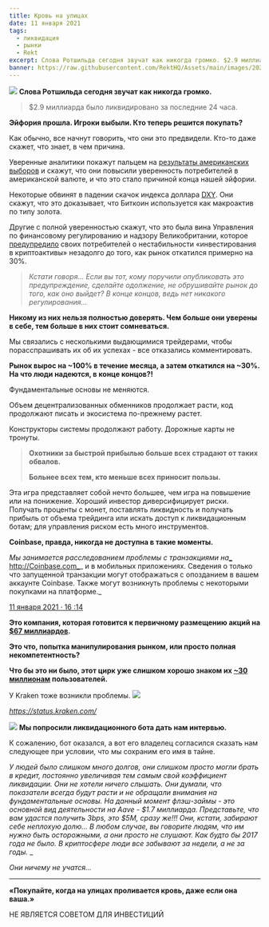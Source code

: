 ```yaml
---
title: Кровь на улицах
date: 11 января 2021
tags:
  - ликвидация
  - рынки
  - Rekt
excerpt: Слова Ротшильда сегодня звучат как никогда громко. $2.9 миллиарда было ликвидировано за последние 24 часа.  Эйфория прошла. Игроки выбыли. Кто теперь решится покупать? Как обычно, все начнут говорить, что они это предвидели. Кто-то даже скажет, что знает, в чем причина.
banner: https://raw.githubusercontent.com/RektHQ/Assets/main/images/2021/01/header-2.png
---
```


![](https://raw.githubusercontent.com/RektHQ/Assets/main/images/2021/01/header-2.png)
**Слова Ротшильда сегодня звучат как никогда громко.**

> $2.9 миллиарда было ликвидировано за последние 24 часа.

**Эйфория прошла. Игроки выбыли. Кто теперь решится покупать?**

Как обычно, все начнут говорить, что они это предвидели. Кто-то даже скажет, что знает, в чем причина.

Уверенные аналитики покажут пальцем на [результаты американских выборов](https://in.investing.com/news/dollar-rebounds-as-treasury-yields-rise-2561739) и скажут, что они повысили уверенность потребителей в американской валюте, и что это стало причиной конца нашей эйфории.

Некоторые обвинят в падении скачок индекса доллара [DXY](https://en.wikipedia.org/wiki/U.S._Dollar_Index). Они скажут, что это доказывает, что Биткоин используется как макроактив по типу золота.

Другие с полной уверенностью скажут, что это была вина Управления по финансовому регулированию и надзору Великобритании, которое [предупредило](https://www.fca.org.uk/news/news-stories/fca-warns-consumers-risks-investments-advertising-high-returns-based-cryptoassets) своих потребителей о нестабильности «инвестирования в криптоактивы» незадолго до того, как рынок откатился примерно на 30%.

> _Кстати говоря... Если вы тот, кому поручили опубликовать это предупреждение, сделайте одолжение, не обрушивайте рынок до того, как оно выйдет? В конце концов, ведь нет никакого регулирования..._

**Никому из них нельзя полностью доверять. Чем больше они уверены в себе, тем больше в них стоит сомневаться.**

Мы связались с несколькими выдающимися трейдерами, чтобы порасспрашивать их об их успехах - все отказались комментировать.

**Рынок вырос на ~100% в течение месяца, а затем откатился на ~30%. На что люди надеются, в конце концов?!**

Фундаментальные основы не меняются.

Объем децентрализованных обменников продолжает расти, код продолжают писать и экосистема по-прежнему растет.

Конструкторы системы продолжают работу.  Дорожные карты не тронуты.

> **Охотники за быстрой прибылью больше всех страдают от таких обвалов.**
>
> **Больнее всех тем, кто меньше всех приносит пользы.**

Эта игра представляет собой нечто большее, чем игра на повышение или на понижение. Хороший инвестор диверсифицирует риски. Получать проценты с монет, поставлять ликвидность и получать прибыль от объема трейдинга или искать доступ к ликвидационным ботам; для управления риском есть много инструментов. 

**Coinbase, правда, никогда не доступна в такие моменты.**

_Мы занимается расследованием проблемы с транзакциями на_[_ http://Coinbase.com_](https://t.co/ohqDivCZYw?amp=1)_ и в мобильных приложениях. Сведения о только что запущенной транзакции могут отображаться с опозданием в вашем аккаунте Coinbase. Также могут возникнуть проблемы с некоторыми покупками на платформе._

[11 января 2021 · 16 :14](https://twitter.com/CoinbaseSupport/status/1348664714587369472)

**Это компания, которая готовится к первичному размещению акций на [$67 миллиардов](https://ftx.com/trade/CBSE/USD).**

**Это что, попытка манипулирования рынком, или просто полная некомпетентность?**

**Что бы это ни было, этот цирк уже слишком хорошо знаком их [~30 миллионам](https://www.coinbase.com/about) пользователей.**

У Kraken тоже возникли проблемы.
![](https://raw.githubusercontent.com/RektHQ/Assets/main/images/2021/01/image.png)

*https://status.kraken.com/*

![](https://lh3.googleusercontent.com/Q0sHu15CJq8Ep2xTJUSbfC6B2vnT_0wOeDd7ObxT9cP0h6T9B6MDTwy7p4sBqCVXfxeMk_RXKLj6MN27oxry3go9cSwclM-B3eClQYa-nUmc_1nElwBKi_GkdoE-v5le8hOQpG-t)
**Мы попросили ликвидационного бота дать нам интервью.**

К сожалению, бот оказался, а вот его владелец согласился сказать нам следующее при условии, что мы сохраним его имя в тайне. 

_У людей было слишком много долгов, они слишком просто могли брать в кредит, постоянно увеличивая тем самым свой коэффициент ликвидации. Они не хотели ничего слышать. Они думали, что показатели всегда будут расти и не обращали внимания на фундаментальные основы. На данный момент флэш-займы - это основной вид деятельности на Aave - $1.7 миллиарда. Представьте, что вам удастся получить 3bps, это $5М, сразу же!!! Они, кстати, забирают себе неплохую долю..._
_В любом случае, вы говорите людям, что им нужно быть осторожными, а они  просто не слушают. Как будто бы 2017 года не было. В криптосфере люди все забывают за недели, а не за годы._ 
_

_Они ничему не учатся..._

---

**«Покупайте, когда на улицах проливается кровь, даже если она ваша.»**

НЕ ЯВЛЯЕТСЯ СОВЕТОМ ДЛЯ ИНВЕСТИЦИЙ
